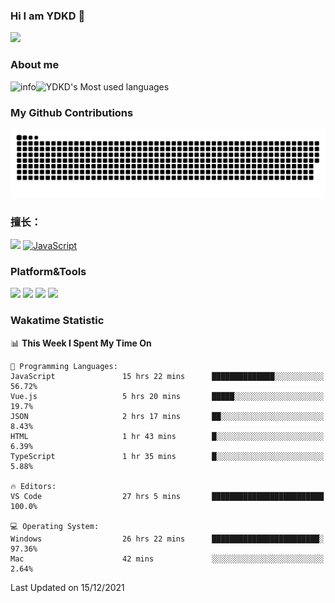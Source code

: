### Hi I am YDKD 👋

![](https://visitor-badge.glitch.me/badge?page_id=YDKD.readme)

### About me
![info](https://github-readme-stats.vercel.app/api?username=YDKD&show_icons=true&theme=cobalt)![YDKD's Most used languages](https://github-readme-stats.vercel.app/api/top-langs/?username=YDKD&layout=compact&hide_border=true&langs_count=8)

### My Github Contributions
![](https://raw.githubusercontent.com/YDKD/YDKD/main/assets/github-contribution-grid-snake.svg)

### 擅长：<br />
[![](https://img.shields.io/badge/-Vue.js-007396?style=flat-square&logo=Vue.js&logoColor=#4FC08D)](https://cn.vuejs.org/)
[![JavaScript](https://img.shields.io/badge/-JavaScript-f7e018?style=flat-square&logo=javascript&logoColor=white)]()

### Platform&Tools <br/>

[![]( https://img.shields.io/badge/macOS-Big%20Sur-292e33?style=flat-square&logo=apple&logoColor=ffffff )]() [![](https://img.shields.io/badge/Windows-10-2376bc?style=flat-square&logo=windows&logoColor=ffffff)]() [![]( https://img.shields.io/badge/IDE-Visual%20Studio%20Code-blue?style=flat-square&logo=visual-studio-code&logoColor=ffffff )]() [![]( https://img.shields.io/badge/iPhone-12-999999?style=flat-square&logo=apple&logoColor=ffffff)]() <br />

### Wakatime Statistic
<!--START_SECTION:waka-->
📊 **This Week I Spent My Time On** 

```text
💬 Programming Languages: 
JavaScript               15 hrs 22 mins      ██████████████░░░░░░░░░░░   56.72% 
Vue.js                   5 hrs 20 mins       █████░░░░░░░░░░░░░░░░░░░░   19.7% 
JSON                     2 hrs 17 mins       ██░░░░░░░░░░░░░░░░░░░░░░░   8.43% 
HTML                     1 hr 43 mins        █░░░░░░░░░░░░░░░░░░░░░░░░   6.39% 
TypeScript               1 hr 35 mins        █░░░░░░░░░░░░░░░░░░░░░░░░   5.88%

🔥 Editors: 
VS Code                  27 hrs 5 mins       █████████████████████████   100.0%

💻 Operating System: 
Windows                  26 hrs 22 mins      ████████████████████████░   97.36% 
Mac                      42 mins             ░░░░░░░░░░░░░░░░░░░░░░░░░   2.64%

```


 Last Updated on 15/12/2021
<!--END_SECTION:waka-->

<!--
**YDKD/YDKD** is a ✨ _special_ ✨ repository because its `README.md` (this file) appears on your GitHub profile.

Here are some ideas to get you started:

- 🔭 I’m currently working on ...
- 🌱 I’m currently learning ...
- 👯 I’m looking to collaborate on ...
- 🤔 I’m looking for help with ...
- 💬 Ask me about ...
- 📫 How to reach me: ...
- 😄 Pronouns: ...
- ⚡ Fun fact: ...
-->
